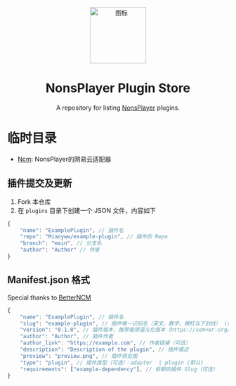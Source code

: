 <div align="center">
<img src="https://github.com/Miaoyww/NonsPlayer/blob/master/NonsPlayer-Icon.png" alt="图标" Height="128" Width="128">

<h1 align="center">NonsPlayer Plugin Store</h1>

<p align="center"> 
  A repository for listing <a href="https://github.com/Miaoyww/NonsPlayer">NonsPlayer</a> plugins.
</p>
</div>

# 临时目录

- [Ncm](https://github.com/Miaoyww/NonsAdapter-Ncmp): NonsPlayer的网易云适配器

## 插件提交及更新

1. Fork 本仓库
2. 在 `plugins` 目录下创建一个 JSON 文件，内容如下

```js
{
    "name": "ExamplePlugin", // 插件名
    "repo": "Miaoyww/example-plugin", // 插件的 Repo
    "branch": "main", // 分支名
    "author": "Author" // 作者
}
```

## Manifest.json 格式
Special thanks to [BetterNCM](https://github.com/BetterNCM/BetterNCM-Plugins)

```js
{
    "name": "ExamplePlugin", // 插件名
    "slug": "example-plugin", // 插件唯一识别名（英文、数字、横杠与下划线） (留空则根据插件名自动生成)（如果插件名有中文请填写该字段）
    "version": "0.1.0", // 插件版本，推荐使用语义化版本（https://semver.org/）
    "author": "Author", // 插件作者
    "author_link": "https://example.com", // 作者链接（可选）
    "description": "Description of the plugin", // 插件描述
    "preview": "preview.png", // 插件预览图
    "type": "plugin", // 插件类型（可选）：adapter  | plugin (默认)
    "requirements": ["example-dependency"], // 依赖的插件 Slug（可选）
}
```
